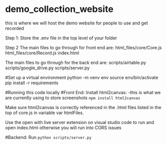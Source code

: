 # demo_collection_website
this is where we will host the demo website for people to use and get recorded

Step 1:
Store the .env file in the top level of your folder

Step 2
The main files to go through for front end are:
html_files/core/Core.js
html_files/core/Record.js
index.html

The main files to go through for the back end are:
scripts/airtable.py
scripts/google_drive.py
scripts/server.py

#Set up a virtual environment
python -m venv env
source env/bin/activate
pip install -r requirements

#Running this code locally
#Front End:
Install html2canvas: -this is what we are currently using to store screenshots
`npm install html2canvas`

Make sure html2canvas is correctly referenced in the .html files listed in the top of core.js in variable var htmlFiles.

Use the open with live server extension on visual studio code to run and open index.html otherwise you will run into CORS issues

#Backend:
Run `python scripts/server.py`

